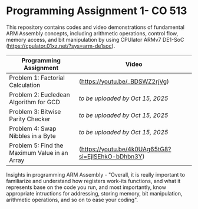 # Programming Assignment 1- CO 513
This repository contains codes and video demonstrations of fundamental ARM Assembly concepts, including arithmetic operations, control flow, memory access, and bit manipulation by using CPUlator ARMv7 DE1-SoC (https://cpulator.01xz.net/?sys=arm-de1soc).


| Programming Assignment | Video |
|------------------------|-------|
| Problem 1: Factorial Calculation | (https://youtu.be/_BDSWZ2rjVg) |
| Problem 2: Eucledean Algorithm for GCD | *to be uploaded by Oct 15, 2025* |
| Problem 3: Bitwise Parity Checker | *to be uploaded by Oct 15, 2025* |
| Problem 4: Swap Nibbles in a Byte | *to be uploaded by Oct 15, 2025* |
| Problem 5: Find the Maximum Value in an Array | (https://youtu.be/4k0UAg65tG8?si=EjlSEhkO-bDhbn3Y)|


Insights in programming ARM Assembly -
"Overall, it is really important to familiarize and understand how registers work-its functions, and what it represents base on the code you run, and most importantly, know appropriate intructions for addressing, storing memory, bit manipulation, arithmetic operations, and so on to ease your coding".
